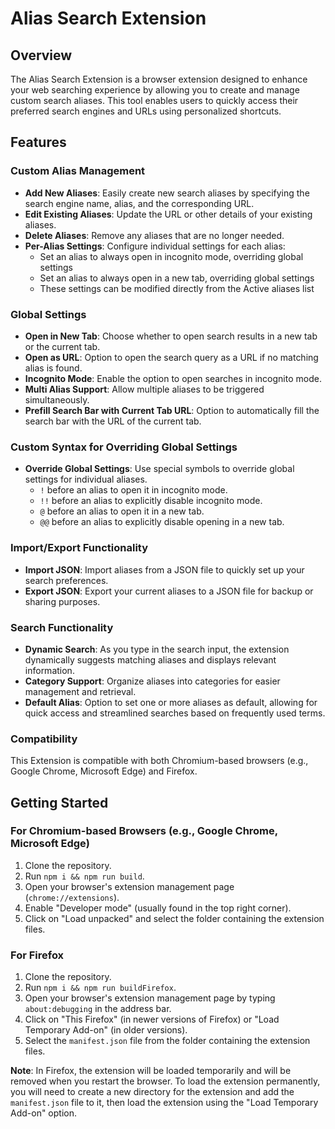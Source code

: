 # Alias Search Extension

## Overview

The Alias Search Extension is a browser extension designed to enhance your web searching experience by allowing you to create and manage custom search aliases. This tool enables users to quickly access their preferred search engines and URLs using personalized shortcuts.

## Features

### Custom Alias Management

- **Add New Aliases**: Easily create new search aliases by specifying the search engine name, alias, and the corresponding URL.
- **Edit Existing Aliases**: Update the URL or other details of your existing aliases.
- **Delete Aliases**: Remove any aliases that are no longer needed.
- **Per-Alias Settings**: Configure individual settings for each alias:
  - Set an alias to always open in incognito mode, overriding global settings
  - Set an alias to always open in a new tab, overriding global settings
  - These settings can be modified directly from the Active aliases list

### Global Settings

- **Open in New Tab**: Choose whether to open search results in a new tab or the current tab.
- **Open as URL**: Option to open the search query as a URL if no matching alias is found.
- **Incognito Mode**: Enable the option to open searches in incognito mode.
- **Multi Alias Support**: Allow multiple aliases to be triggered simultaneously.
- **Prefill Search Bar with Current Tab URL**: Option to automatically fill the search bar with the URL of the current tab.

### Custom Syntax for Overriding Global Settings

- **Override Global Settings**: Use special symbols to override global settings for individual aliases.
  - `!` before an alias to open it in incognito mode.
  - `!!` before an alias to explicitly disable incognito mode.
  - `@` before an alias to open it in a new tab.
  - `@@` before an alias to explicitly disable opening in a new tab.

### Import/Export Functionality

- **Import JSON**: Import aliases from a JSON file to quickly set up your search preferences.
- **Export JSON**: Export your current aliases to a JSON file for backup or sharing purposes.

### Search Functionality

- **Dynamic Search**: As you type in the search input, the extension dynamically suggests matching aliases and displays relevant information.
- **Category Support**: Organize aliases into categories for easier management and retrieval.
- **Default Alias**: Option to set one or more aliases as default, allowing for quick access and streamlined searches based on frequently used terms.

### Compatibility

This Extension is compatible with both Chromium-based browsers (e.g., Google Chrome, Microsoft Edge) and Firefox.

## Getting Started

### For Chromium-based Browsers (e.g., Google Chrome, Microsoft Edge)

1. Clone the repository.
2. Run `npm i && npm run build`.
3. Open your browser's extension management page (`chrome://extensions`).
4. Enable "Developer mode" (usually found in the top right corner).
5. Click on "Load unpacked" and select the folder containing the extension files.

### For Firefox

1. Clone the repository.
2. Run `npm i && npm run buildFirefox`.
3. Open your browser's extension management page by typing `about:debugging` in the address bar.
4. Click on "This Firefox" (in newer versions of Firefox) or "Load Temporary Add-on" (in older versions).
5. Select the `manifest.json` file from the folder containing the extension files.

**Note**: In Firefox, the extension will be loaded temporarily and will be removed when you restart the browser. To load the extension permanently, you will need to create a new directory for the extension and add the `manifest.json` file to it, then load the extension using the "Load Temporary Add-on" option.